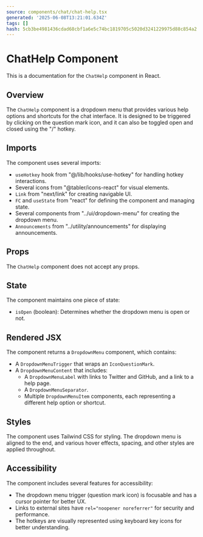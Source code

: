 ```yaml
---
source: components/chat/chat-help.tsx
generated: '2025-06-08T13:21:01.634Z'
tags: []
hash: 5cb3be4981436cdad68cbf1a6e5c74bc1819705c5020d3241229975d88c854a2
---
```

# ChatHelp Component

This is a documentation for the `ChatHelp` component in React.

## Overview

The `ChatHelp` component is a dropdown menu that provides various help options and shortcuts for the chat interface. It is designed to be triggered by clicking on the question mark icon, and it can also be toggled open and closed using the "/" hotkey.

## Imports

The component uses several imports:

- `useHotkey` hook from "@/lib/hooks/use-hotkey" for handling hotkey interactions.
- Several icons from "@tabler/icons-react" for visual elements.
- `Link` from "next/link" for creating navigable UI.
- `FC` and `useState` from "react" for defining the component and managing state.
- Several components from "../ui/dropdown-menu" for creating the dropdown menu.
- `Announcements` from "../utility/announcements" for displaying announcements.

## Props

The `ChatHelp` component does not accept any props.

## State

The component maintains one piece of state:

- `isOpen` (boolean): Determines whether the dropdown menu is open or not.

## Rendered JSX

The component returns a `DropdownMenu` component, which contains:

- A `DropdownMenuTrigger` that wraps an `IconQuestionMark`.
- A `DropdownMenuContent` that includes:
  - A `DropdownMenuLabel` with links to Twitter and GitHub, and a link to a help page.
  - A `DropdownMenuSeparator`.
  - Multiple `DropdownMenuItem` components, each representing a different help option or shortcut.

## Styles

The component uses Tailwind CSS for styling. The dropdown menu is aligned to the end, and various hover effects, spacing, and other styles are applied throughout.

## Accessibility

The component includes several features for accessibility:

- The dropdown menu trigger (question mark icon) is focusable and has a cursor pointer for better UX.
- Links to external sites have `rel="noopener noreferrer"` for security and performance.
- The hotkeys are visually represented using keyboard key icons for better understanding.
